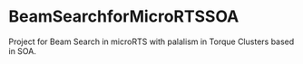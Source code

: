 # BeamSearchforMicroRTSSOA
Project for Beam Search in microRTS with palalism in Torque Clusters based in SOA.
